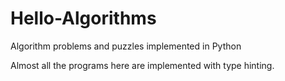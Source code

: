 # Hello-Algorithms
Algorithm problems and puzzles implemented in Python

Almost all the programs here are implemented with type hinting.

